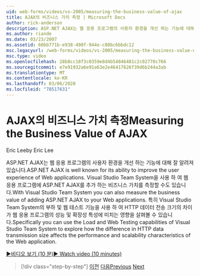 ```yaml
---
uid: web-forms/videos/vs-2005/measuring-the-business-value-of-ajax
title: AJAX의 비즈니스 가치 측정 | Microsoft Docs
author: rick-anderson
description: ASP.NET AJAX는 웹 응용 프로그램의 사용자 환경을 개선 하는 기능에 대해 잘 알려져 있습니다. Visual Studio Team System을 사용 하 여 시작을 측정할 수도 있습니다.
ms.author: riande
ms.date: 03/23/2007
ms.assetid: 60bb771b-e938-490f-944e-c80bc6bbdc12
msc.legacyurl: /web-forms/videos/vs-2005/measuring-the-business-value-of-ajax
msc.type: video
ms.openlocfilehash: 28b8cc18f3c0359e8d4b54846481c2c02770c766
ms.sourcegitcommit: e7e91932a6e91a63e2e46417626f39d6b244a3ab
ms.translationtype: MT
ms.contentlocale: ko-KR
ms.lasthandoff: 03/06/2020
ms.locfileid: "78517631"
---
```

# <a name="measuring-the-business-value-of-ajax"></a><span data-ttu-id="b28ea-104">AJAX의 비즈니스 가치 측정</span><span class="sxs-lookup"><span data-stu-id="b28ea-104">Measuring the Business Value of AJAX</span></span>

<span data-ttu-id="b28ea-105">Eric Lee</span><span class="sxs-lookup"><span data-stu-id="b28ea-105">by Eric Lee</span></span>

<span data-ttu-id="b28ea-106">ASP.NET AJAX는 웹 응용 프로그램의 사용자 환경을 개선 하는 기능에 대해 잘 알려져 있습니다.</span><span class="sxs-lookup"><span data-stu-id="b28ea-106">ASP.NET AJAX is well known for its ability to improve the user experience of Web applications.</span></span> <span data-ttu-id="b28ea-107">Visual Studio Team System을 사용 하 여 웹 응용 프로그램에 ASP.NET AJAX를 추가 하는 비즈니스 가치를 측정할 수도 있습니다.</span><span class="sxs-lookup"><span data-stu-id="b28ea-107">With Visual Studio Team System you can also measure the business value of adding ASP.NET AJAX to your Web applications.</span></span> <span data-ttu-id="b28ea-108">특히 Visual Studio Team System의 부하 및 웹 테스트 기능을 사용 하 여 HTTP 데이터 전송 크기의 차이가 웹 응용 프로그램의 성능 및 확장성 특성에 미치는 영향을 살펴볼 수 있습니다.</span><span class="sxs-lookup"><span data-stu-id="b28ea-108">Specifically you can use the Load and Web Testing capabilities of Visual Studio Team System to explore how the difference in HTTP data transmission size affects the performance and scalability characteristics of the Web application.</span></span>

[<span data-ttu-id="b28ea-109">&#9654;비디오 보기 (10 분)</span><span class="sxs-lookup"><span data-stu-id="b28ea-109">&#9654; Watch video (10 minutes)</span></span>](https://channel9.msdn.com/Blogs/ASP-NET-Site-Videos/measuring-the-business-value-of-ajax)

> [!div class="step-by-step"]
> <span data-ttu-id="b28ea-110">[이전](introduction-to-managing-and-running-tests-with-team-system.md)
> [다음](code-coverage-of-automated-tests.md)</span><span class="sxs-lookup"><span data-stu-id="b28ea-110">[Previous](introduction-to-managing-and-running-tests-with-team-system.md)
[Next](code-coverage-of-automated-tests.md)</span></span>
